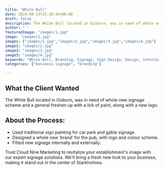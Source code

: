 ```yaml
---
title: "White Bull"
date: 2020-09-23T15:28:43+06:00
draft: false
description: The White Bull located in Gisburn, was in need of whole new signage scheme and a general freshen up with a lick of paint, along with a new logo.
author: " "
featuredImage: "images/1.jpg"
image: "images/1.jpg"
images: ["images/1.jpg","images/2.jpg","images/3.jpg","images/4.jpg"]
image1: "images/2.jpg"
image2: "images/3.jpg"
image3: "images/4.jpg"
keywords: "White Bull, Branding, Signage, Sign Design, Design, interior signage, exterior design"
categories: ["business signage", "branding"]

---
```

## What the Client Wanted
The White Bull located in Gisburn, was in need of whole new signage scheme and a general freshen up with a lick of paint, along with a new logo.

## About the Process:
- Used traditional sign painting for car park and gable signage.
- Designed a whole new ‘brand’ for the pub, with logo and colour scheme.
- Fitted new signage internally and externally.


Trust Cloud Nine Marketing to revitalize your establishment's image with our expert signage solutions. We'll bring a fresh new look to your business, making it stand out in the center of Starkholmes.

